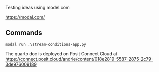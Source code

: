 Testing ideas using model.com

https://modal.com/


## Commands

``` shell
modal run .\stream-conditions-app.py
```


The quarto doc is deployed on Posit Connect Cloud at https://connect.posit.cloud/andrie/content/018e2819-5587-2875-2c79-3de976009189